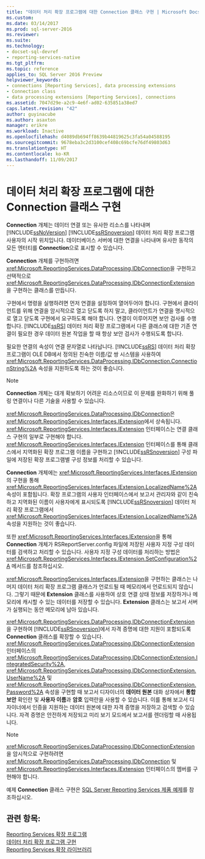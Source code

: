```yaml
---
title: "데이터 처리 확장 프로그램에 대한 Connection 클래스 구현 | Microsoft Docs"
ms.custom: 
ms.date: 03/14/2017
ms.prod: sql-server-2016
ms.reviewer: 
ms.suite: 
ms.technology:
- docset-sql-devref
- reporting-services-native
ms.tgt_pltfrm: 
ms.topic: reference
applies_to: SQL Server 2016 Preview
helpviewer_keywords:
- connections [Reporting Services], data processing extensions
- Connection class
- data processing extensions [Reporting Services], connections
ms.assetid: 7047d29e-a2c9-4e6f-ad02-635851a38ed7
caps.latest.revision: "42"
author: guyinacube
ms.author: asaxton
manager: erikre
ms.workload: Inactive
ms.openlocfilehash: d4089db694ff8639b44819625c3fa54a04588195
ms.sourcegitcommit: 9678eba3c2d3100cef408c69bcfe76df49803d63
ms.translationtype: HT
ms.contentlocale: ko-KR
ms.lasthandoff: 11/09/2017
---
```

# <a name="implementing-a-connection-class-for-a-data-processing-extension"></a>데이터 처리 확장 프로그램에 대한 Connection 클래스 구현
  **Connection** 개체는 데이터 연결 또는 유사한 리소스를 나타내며 [!INCLUDE[ssNoVersion](../../../includes/ssnoversion-md.md)] [!INCLUDE[ssRSnoversion](../../../includes/ssrsnoversion-md.md)] 데이터 처리 확장 프로그램 사용자의 시작 위치입니다. 데이터베이스 서버에 대한 연결을 나타내며 유사한 동작의 모든 엔터티를 **Connection**으로 표시할 수 있습니다.  
  
 **Connection** 개체를 구현하려면 <xref:Microsoft.ReportingServices.DataProcessing.IDbConnection>을 구현하고 선택적으로 <xref:Microsoft.ReportingServices.DataProcessing.IDbConnectionExtension>을 구현하는 클래스를 만듭니다.  
  
 구현에서 명령을 실행하려면 먼저 연결을 설정하여 열어두어야 합니다. 구현에서 클라이언트를 위해 연결을 암시적으로 열고 닫도록 하지 말고, 클라이언트가 연결을 명시적으로 열고 닫도록 구현에서 요구하도록 해야 합니다. 연결이 이루어지면 보안 검사를 수행합니다. [!INCLUDE[ssRS](../../../includes/ssrs-md.md)] 데이터 처리 확장 프로그램에서 다른 클래스에 대한 기존 연결이 필요한 경우 데이터 원본 작업을 할 때 항상 보안 검사가 수행되도록 합니다.  
  
 필요한 연결의 속성이 연결 문자열로 나타납니다. [!INCLUDE[ssRS](../../../includes/ssrs-md.md)] 데이터 처리 확장 프로그램이 OLE DB에서 정의된 친숙한 이름/값 쌍 시스템을 사용하여 <xref:Microsoft.ReportingServices.DataProcessing.IDbConnection.ConnectionString%2A> 속성을 지원하도록 하는 것이 좋습니다.  
  
> [!NOTE]  
>  **Connection** 개체는 대개 확보하기 어려운 리소스이므로 이 문제를 완화하기 위해 풀링 연결이나 다른 기술을 사용할 수 있습니다.  
  
 <xref:Microsoft.ReportingServices.DataProcessing.IDbConnection>은 <xref:Microsoft.ReportingServices.Interfaces.IExtension>에서 상속됩니다. <xref:Microsoft.ReportingServices.Interfaces.IExtension> 인터페이스는 연결 클래스 구현의 일부로 구현해야 합니다. <xref:Microsoft.ReportingServices.Interfaces.IExtension> 인터페이스를 통해 클래스에서 지역화된 확장 프로그램 이름을 구현하고 [!INCLUDE[ssRSnoversion](../../../includes/ssrsnoversion-md.md)] 구성 파일에 저장된 확장 프로그램별 구성 정보를 처리할 수 있습니다.  
  
 **Connection** 개체에는 <xref:Microsoft.ReportingServices.Interfaces.IExtension>의 구현을 통해 <xref:Microsoft.ReportingServices.Interfaces.IExtension.LocalizedName%2A> 속성이 포함됩니다. 확장 프로그램의 사용자 인터페이스에서 보고서 관리자와 같이 친숙하고 지역화된 이름이 사용자에게 표시되도록 [!INCLUDE[ssRSnoversion](../../../includes/ssrsnoversion-md.md)] 데이터 처리 확장 프로그램에서 <xref:Microsoft.ReportingServices.Interfaces.IExtension.LocalizedName%2A> 속성을 지원하는 것이 좋습니다.  
  
 또한 <xref:Microsoft.ReportingServices.Interfaces.IExtension>을 통해 **Connection** 개체가 RSReportServer.config 파일에 저장된 사용자 지정 구성 데이터를 검색하고 처리할 수 있습니다. 사용자 지정 구성 데이터를 처리하는 방법은 <xref:Microsoft.ReportingServices.Interfaces.IExtension.SetConfiguration%2A> 메서드를 참조하십시오.  
  
 <xref:Microsoft.ReportingServices.Interfaces.IExtension>을 구현하는 클래스는 나머지 데이터 처리 확장 프로그램 클래스가 언로드될 때 메모리에서 언로드되지 않습니다. 그렇기 때문에 **Extension** 클래스를 사용하여 상호 연결 상태 정보를 저장하거나 메모리에 캐시할 수 있는 데이터를 저장할 수 있습니다. **Extension** 클래스는 보고서 서버가 실행되는 동안 메모리에 남아 있습니다.  
  
 <xref:Microsoft.ReportingServices.DataProcessing.IDbConnectionExtension>을 구현하여 [!INCLUDE[ssRSnoversion](../../../includes/ssrsnoversion-md.md)]에서 자격 증명에 대한 지원이 포함되도록 **Connection** 클래스를 확장할 수 있습니다. <xref:Microsoft.ReportingServices.DataProcessing.IDbConnectionExtension> 인터페이스의 <xref:Microsoft.ReportingServices.DataProcessing.IDbConnectionExtension.IntegratedSecurity%2A>, <xref:Microsoft.ReportingServices.DataProcessing.IDbConnectionExtension.UserName%2A> 및 <xref:Microsoft.ReportingServices.DataProcessing.IDbConnectionExtension.Password%2A> 속성을 구현할 때 보고서 디자이너의 **데이터 원본** 대화 상자에서 **통합 보안** 확인란 및 **사용자 이름**과 **암호** 입력란을 사용할 수 있습니다. 이를 통해 보고서 디자이너에서 인증을 지원하는 데이터 원본에 대한 자격 증명을 저장하고 검색할 수 있습니다. 자격 증명은 안전하게 저장되고 미리 보기 모드에서 보고서를 렌더링할 때 사용됩니다.  
  
> [!NOTE]  
>  <xref:Microsoft.ReportingServices.DataProcessing.IDbConnectionExtension>을 암시적으로 구현하려면 <xref:Microsoft.ReportingServices.DataProcessing.IDbConnection> 및 <xref:Microsoft.ReportingServices.Interfaces.IExtension> 인터페이스의 멤버를 구현해야 합니다.  
>   
>  예제 **Connection** 클래스 구현은 [SQL Server Reporting Services 제품 예제](http://go.microsoft.com/fwlink/?LinkId=177889)를 참조하십시오.  
  
## <a name="see-also"></a>관련 항목:  
 [Reporting Services 확장 프로그램](../../../reporting-services/extensions/reporting-services-extensions.md)   
 [데이터 처리 확장 프로그램 구현](../../../reporting-services/extensions/data-processing/implementing-a-data-processing-extension.md)   
 [Reporting Services 확장 라이브러리](../../../reporting-services/extensions/reporting-services-extension-library.md)  
  
  
